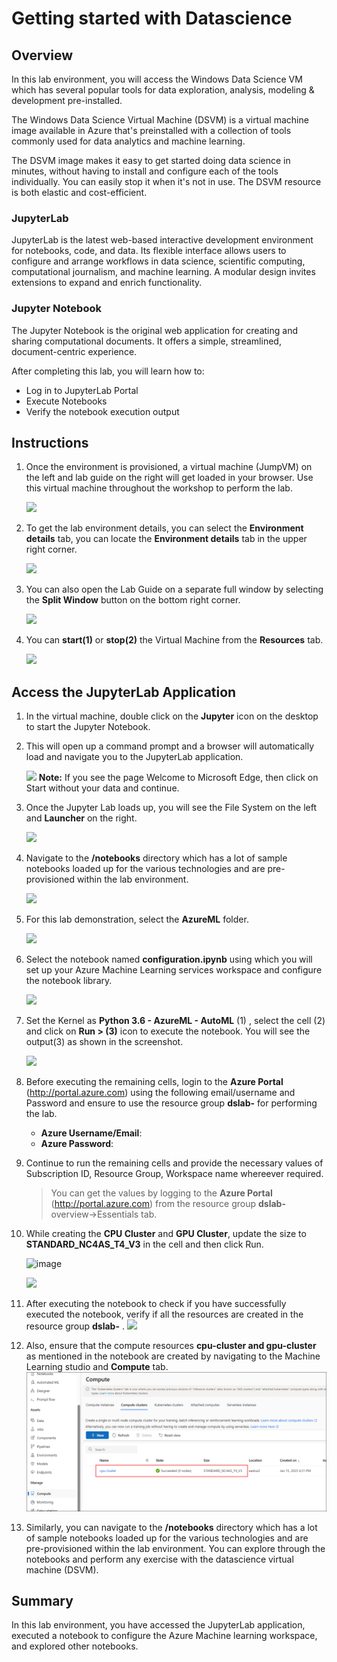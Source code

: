 # Getting started with Datascience

## Overview

In this lab environment, you will access the Windows Data Science VM which has several popular tools for data exploration, analysis, modeling & development pre-installed.

The Windows Data Science Virtual Machine (DSVM) is a virtual machine image available in Azure that's preinstalled with a collection of tools commonly used for data analytics and machine learning.

The DSVM image makes it easy to get started doing data science in minutes, without having to install and configure each of the tools individually. You can easily stop it when it's not in use. The DSVM resource is both elastic and cost-efficient.

### JupyterLab
JupyterLab is the latest web-based interactive development environment for notebooks, code, and data. Its flexible interface allows users to configure and arrange workflows in data science, scientific computing, computational journalism, and machine learning. A modular design invites extensions to expand and enrich functionality.

### Jupyter Notebook
The Jupyter Notebook is the original web application for creating and sharing computational documents. It offers a simple, streamlined, document-centric experience.

After completing this lab, you will learn how to:

- Log in to JupyterLab Portal
- Execute Notebooks
- Verify the notebook execution output

## Instructions

1. Once the environment is provisioned, a virtual machine (JumpVM) on the left and lab guide on the right will get loaded in your browser. Use this virtual machine throughout the workshop to perform the lab.

   ![](../images/vmandguide.png)

2. To get the lab environment details, you can select the **Environment details** tab, you can locate the **Environment details** tab in the upper right corner.
   
   ![](../images/envdetails.png)

3. You can also open the Lab Guide on a separate full window by selecting the **Split Window** button on the bottom right corner.
   
   ![](../images/splitwindow.png)
 
4. You can **start(1)** or **stop(2)** the Virtual Machine from the **Resources** tab.

   ![](../images/resourcestab.png)
   
## Access the JupyterLab Application

1. In the virtual machine, double click on the **Jupyter** icon on the desktop to start the Jupyter Notebook.

2. This will open up a command prompt and a browser will automatically load and navigate you to the JupyterLab application.

   ![](../images/jupyteronvm.png)
   **Note:** If you see the page Welcome to Microsoft Edge, then click on Start without your data and continue. 
   
3. Once the Jupyter Lab loads up, you will see the File System on the left and **Launcher** on the right. 

   ![](../images/jupyterlab-browser.png)
   
4. Navigate to the **/notebooks** directory which has a lot of sample notebooks loaded up for the various technologies and are pre-provisioned within the lab environment.

   ![](../images/notebooks.png)
   
5. For this lab demonstration, select the **AzureML** folder.

   ![](../images/AzureMLfolder.png)

6. Select the notebook named **configuration.ipynb** using which you will set up your Azure Machine Learning services workspace and configure the notebook library.

   ![](../images/configuration.png)

7. Set the Kernel as **Python 3.6 - AzureML - AutoML** (1) , select the cell (2) and click on **Run > (3)** icon to execute the notebook.
   You will see the output(3) as shown in the screenshot.

   ![](../images/notebookexample.png)
   
8. Before executing the remaining cells, login to the **Azure Portal** (<http://portal.azure.com>) using the following email/username and Password and ensure to use the resource group **dslab-<inject key="DeploymentID"></inject>** for performing the lab.

   * **Azure Username/Email**:  <inject key="AzureAdUserEmail"></inject> 
   * **Azure Password**:  <inject key="AzureAdUserPassword"></inject>

9. Continue to run the remaining cells and provide the necessary values of Subscription ID, Resource Group, Workspace name whereever required. 
   >You can get the values by logging to the **Azure Portal** (<http://portal.azure.com>) from the resource group **dslab-<inject key="DeploymentID"></inject>** overview->Essentials tab.

10. While creating the **CPU Cluster** and **GPU Cluster**, update the size to **STANDARD_NC4AS_T4_V3** in the cell and then click Run.

    ![image](https://github.com/user-attachments/assets/ed3d7b2e-b880-41ab-a83e-71bf5eeacceb)

    ![](../images/gpu.png)

12. After executing the notebook to check if you have successfully executed the notebook, verify if all the resources are created in the resource group **dslab-<inject key="DeploymentID"></inject>** .
   ![](../images/resources.png)
    
13. Also, ensure that the compute resources **cpu-cluster and gpu-cluster** as mentioned in the notebook are created by navigating to the Machine Learning studio and **Compute** tab.
    ![](../images/compute.png)

14. Similarly, you can navigate to the **/notebooks** directory which has a lot of sample notebooks loaded up for the various technologies and are pre-provisioned within the lab environment. You can explore through the notebooks and perform any exercise with the datascience virtual machine (DSVM).
   
 ## Summary
 
 In this lab environment, you have accessed the JupyterLab application, executed a notebook to configure the Azure Machine learning workspace, and explored other notebooks.


   

